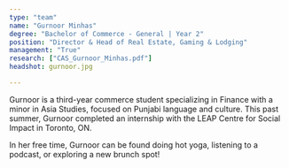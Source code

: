 ```yaml
---
type: "team"
name: "Gurnoor Minhas"
degree: "Bachelor of Commerce - General | Year 2"
position: "Director & Head of Real Estate, Gaming & Lodging"
management: "True"
research: ["CAS_Gurnoor_Minhas.pdf"]
headshot: gurnoor.jpg

---
```


Gurnoor is a third-year commerce student specializing in Finance with a minor in Asia Studies, focused on Punjabi language and culture. This past summer, Gurnoor completed an internship with the LEAP Centre for Social Impact in Toronto, ON. 
 
In her free time, Gurnoor can be found doing hot yoga, listening to a podcast, or exploring a new brunch spot!

